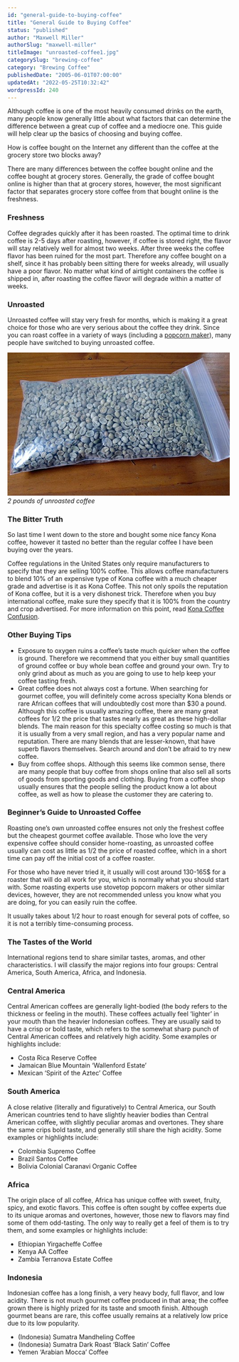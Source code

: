 ```yaml
---
id: "general-guide-to-buying-coffee"
title: "General Guide to Buying Coffee"
status: "published"
author: "Maxwell Miller"
authorSlug: "maxwell-miller"
titleImage: "unroasted-coffee1.jpg"
categorySlug: "brewing-coffee"
category: "Brewing Coffee"
publishedDate: "2005-06-01T07:00:00"
updatedAt: "2022-05-25T10:32:42"
wordpressId: 240
---
```


Although coffee is one of the most heavily consumed drinks on the earth, many people know generally little about what factors that can determine the difference between a great cup of coffee and a mediocre one. This guide will help clear up the basics of choosing and buying coffee.

How is coffee bought on the Internet any different than the coffee at the grocery store two blocks away?

There are many differences between the coffee bought online and the coffee bought at grocery stores. Generally, the grade of coffee bought online is higher than that at grocery stores, however, the most significant factor that separates grocery store coffee from that bought online is the freshness.

### Freshness

Coffee degrades quickly after it has been roasted. The optimal time to drink coffee is 2-5 days after roasting, however, if coffee is stored right, the flavor will stay relatively well for almost two weeks. After three weeks the coffee flavor has been ruined for the most part. Therefore any coffee bought on a shelf, since it has probably been sitting there for weeks already, will usually have a poor flavor. No matter what kind of airtight containers the coffee is shipped in, after roasting the coffee flavor will degrade within a matter of weeks.

### Unroasted

Unroasted coffee will stay very fresh for months, which is making it a great choice for those who are very serious about the coffee they drink. Since you can roast coffee in a variety of ways (including a [popcorn maker](http://ineedcoffee.com/roasting-coffee-in-a-popcorn-popper/)), many people have switched to buying unroasted coffee.

![unroasted coffee](unroasted-coffee1.jpg)  
*2 pounds of unroasted coffee*

### The Bitter Truth

So last time I went down to the store and bought some nice fancy Kona coffee, however it tasted no better than the regular coffee I have been buying over the years.

Coffee regulations in the United States only require manufacturers to specify that they are selling 100% coffee. This allows coffee manufacturers to blend 10% of an expensive type of Kona coffee with a much cheaper grade and advertise is it as Kona Coffee. This not only spoils the reputation of Kona coffee, but it is a very dishonest trick. Therefore when you buy international coffee, make sure they specify that it is 100% from the country and crop advertised. For more information on this point, read [Kona Coffee Confusion](http://ineedcoffee.com/kona-coffee-confusion/).

### Other Buying Tips

-   Exposure to oxygen ruins a coffee’s taste much quicker when the coffee is ground. Therefore we recommend that you either buy small quantities of ground coffee or buy whole bean coffee and ground your own. Try to only grind about as much as you are going to use to help keep your coffee tasting fresh.
-   Great coffee does not always cost a fortune. When searching for gourmet coffee, you will definitely come across specialty Kona blends or rare African coffees that will undoubtedly cost more than $30 a pound. Although this coffee is usually amazing coffee, there are many great coffees for 1/2 the price that tastes nearly as great as these high-dollar blends. The main reason for this specialty coffee costing so much is that it is usually from a very small region, and has a very popular name and reputation. There are many blends that are lesser-known, that have superb flavors themselves. Search around and don’t be afraid to try new coffee.
-   Buy from coffee shops. Although this seems like common sense, there are many people that buy coffee from shops online that also sell all sorts of goods from sporting goods and clothing. Buying from a coffee shop usually ensures that the people selling the product know a lot about coffee, as well as how to please the customer they are catering to.

### Beginner’s Guide to Unroasted Coffee

Roasting one’s own unroasted coffee ensures not only the freshest coffee but the cheapest gourmet coffee available. Those who love the very expensive coffee should consider home-roasting, as unroasted coffee usually can cost as little as 1/2 the price of roasted coffee, which in a short time can pay off the initial cost of a coffee roaster.

For those who have never tried it, it usually will cost around 130-165$ for a roaster that will do all work for you, which is normally what you should start with. Some roasting experts use stovetop popcorn makers or other similar devices, however, they are not recommended unless you know what you are doing, for you can easily ruin the coffee.

It usually takes about 1/2 hour to roast enough for several pots of coffee, so it is not a terribly time-consuming process.

### The Tastes of the World

International regions tend to share similar tastes, aromas, and other characteristics. I will classify the major regions into four groups: Central America, South America, Africa, and Indonesia.

### Central America

Central American coffees are generally light-bodied (the body refers to the thickness or feeling in the mouth). These coffees actually feel ‘lighter’ in your mouth than the heavier Indonesian coffees. They are usually said to have a crisp or bold taste, which refers to the somewhat sharp punch of Central American coffees and relatively high acidity. Some examples or highlights include:

-   Costa Rica Reserve Coffee
-   Jamaican Blue Mountain ‘Wallenford Estate’
-   Mexican ‘Spirit of the Aztec’ Coffee

### South America

A close relative (literally and figuratively) to Central America, our South American countries tend to have slightly heavier bodies than Central American coffee, with slightly peculiar aromas and overtones. They share the same crips bold taste, and generally still share the high acidity. Some examples or highlights include:

-   Colombia Supremo Coffee
-   Brazil Santos Coffee
-   Bolivia Colonial Caranavi Organic Coffee

### Africa

The origin place of all coffee, Africa has unique coffee with sweet, fruity, spicy, and exotic flavors. This coffee is often sought by coffee experts due to its unique aromas and overtones, however, those new to flavors may find some of them odd-tasting. The only way to really get a feel of them is to try them, and some examples or highlights include:

-   Ethiopian Yirgacheffe Coffee
-   Kenya AA Coffee
-   Zambia Terranova Estate Coffee

### Indonesia

Indonesian coffee has a long finish, a very heavy body, full flavor, and low acidity. There is not much gourmet coffee produced in that area; the coffee grown there is highly prized for its taste and smooth finish. Although gourmet beans are rare, this coffee usually remains at a relatively low price due to its low popularity.

-   (Indonesia) Sumatra Mandheling Coffee
-   (Indonesia) Sumatra Dark Roast ‘Black Satin’ Coffee
-   Yemen ‘Arabian Mocca’ Coffee